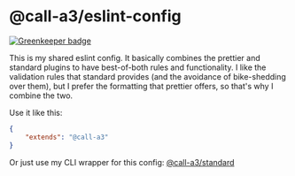 # @call-a3/eslint-config

[![Greenkeeper badge](https://badges.greenkeeper.io/call-a3/eslint-config.svg)](https://greenkeeper.io/)

This is my shared eslint config.
It basically combines the prettier and standard plugins to have best-of-both rules and functionality.
I like the validation rules that standard provides (and the avoidance of bike-shedding over them),
but I prefer the formatting that prettier offers, so that's why I combine the two.

Use it like this:
```json
{
    "extends": "@call-a3"
}
```

Or just use my CLI wrapper for this config: [@call-a3/standard](https://github.com/call-a3/standard)
